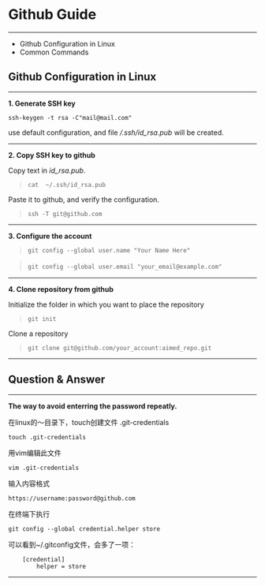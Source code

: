 # Github Guide
---
* Github Configuration in Linux
* Common Commands

## Github Configuration in Linux
---
**1\. Generate SSH key**

`ssh-keygen -t rsa -C"mail@mail.com"`

use default configuration, and file */.ssh/id_rsa.pub* will be created. 

---
**2\. Copy SSH key to github**

Copy text in *id_rsa.pub*.

> `cat  ~/.ssh/id_rsa.pub`

Paste it to github, and verify the configuration.

> `ssh -T git@github.com`


---
**3\. Configure the account**

> `git config --global user.name "Your Name Here"`

> `git config --global user.email "your_email@example.com"`　

---
**4\. Clone repository from github**

Initialize the folder in which you want to place the repository

> `git init`

Clone a repository

> `git clone git@github.com/your_account:aimed_repo.git`

---
## Question & Answer
***
**The way to avoid enterring the password repeatly.**

在linux的～目录下，touch创建文件 .git-credentials

    touch .git-credentials
 
用vim编辑此文件

    vim .git-credentials
 
输入内容格式

    https://username:password@github.com

在终端下执行

    git config --global credential.helper store

可以看到~/.gitconfig文件，会多了一项：

        [credential]
            helper = store
---

